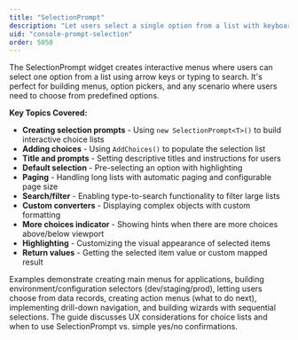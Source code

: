 ```yaml
---
title: "SelectionPrompt"
description: "Let users select a single option from a list with keyboard navigation"
uid: "console-prompt-selection"
order: 5050
---
```


The SelectionPrompt widget creates interactive menus where users can select one option from a list using arrow keys or typing to search. It's perfect for building menus, option pickers, and any scenario where users need to choose from predefined options.

**Key Topics Covered:**

* **Creating selection prompts** - Using `new SelectionPrompt<T>()` to build interactive choice lists
* **Adding choices** - Using `AddChoices()` to populate the selection list
* **Title and prompts** - Setting descriptive titles and instructions for users
* **Default selection** - Pre-selecting an option with highlighting
* **Paging** - Handling long lists with automatic paging and configurable page size
* **Search/filter** - Enabling type-to-search functionality to filter large lists
* **Custom converters** - Displaying complex objects with custom formatting
* **More choices indicator** - Showing hints when there are more choices above/below viewport
* **Highlighting** - Customizing the visual appearance of selected items
* **Return values** - Getting the selected item value or custom mapped result

Examples demonstrate creating main menus for applications, building environment/configuration selectors (dev/staging/prod), letting users choose from data records, creating action menus (what to do next), implementing drill-down navigation, and building wizards with sequential selections. The guide discusses UX considerations for choice lists and when to use SelectionPrompt vs. simple yes/no confirmations.
